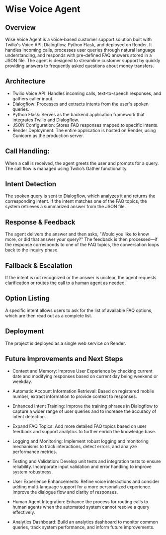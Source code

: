 # Wise Voice Agent

## Overview
Wise Voice Agent is a voice-based customer support solution built with Twilio's Voice API, Dialogflow, Python Flask, and deployed on Render. It handles incoming calls, processes user queries through natural language understanding, and responds with pre-defined FAQ answers stored in a JSON file. The agent is designed to streamline customer support by quickly providing answers to frequently asked questions about money transfers.

## Architecture
- Twilio Voice API: Handles incoming calls, text-to-speech responses, and gathers caller input.
- Dialogflow: Processes and extracts intents from the user's spoken queries.
- Python Flask: Serves as the backend application framework that integrates Twilio and Dialogflow.
- JSON Configuration: Stores FAQ responses mapped to specific intents.
- Render Deployment: The entire application is hosted on Render, using Gunicorn as the production server.

## Call Handling:
When a call is received, the agent greets the user and prompts for a query. The call flow is managed using Twilio’s Gather functionality.

## Intent Detection
The spoken query is sent to Dialogflow, which analyzes it and returns the corresponding intent. If the intent matches one of the FAQ topics, the system retrieves a summarized answer from the JSON file.

## Response & Feedback
The agent delivers the answer and then asks, "Would you like to know more, or did that answer your query?" The feedback is then processed—if the response corresponds to one of the FAQ topics, the conversation loops back to the inquiry phase.

## Fallback & Escalation
If the intent is not recognized or the answer is unclear, the agent requests clarification or routes the call to a human agent as needed.

## Option Listing
A specific intent allows users to ask for the list of available FAQ options, which are then read out as a complete list.

## Deployment
The project is deployed as a single web service on Render. 

## Future Improvements and Next Steps
- Context and Memory:
  Improve User Experience by checking current date and modifying responses based on current day being weekend or weekday.

- Automatic Account Information Retrieval:
  Based on registered mobile number, extract information to provide context to responses.

- Enhanced Intent Training:
  Improve the training phrases in Dialogflow to capture a wider range of user queries and to increase the accuracy of intent detection.

- Expand FAQ Topics:
  Add more detailed FAQ topics based on user feedback and support analytics to further enrich the knowledge base.

- Logging and Monitoring:
  Implement robust logging and monitoring mechanisms to track interactions, detect errors, and analyze performance metrics.

- Testing and Validation:
  Develop unit tests and integration tests to ensure reliability. Incorporate input validation and error handling to improve system robustness.

- User Experience Enhancements:
  Refine voice interactions and consider adding multi-language support for a more personalized experience. Improve the dialogue flow and clarity of responses.

- Human Agent Integration:
  Enhance the process for routing calls to human agents when the automated system cannot resolve a query effectively.

- Analytics Dashboard:
  Build an analytics dashboard to monitor common queries, track system performance, and inform future improvements.
